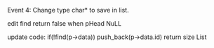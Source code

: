 Event 4: Change type char* to save in list.

edit find return false when pHead NuLL

update code: 
if(!find(p->data)) push_back(p->data.id)
return size List
